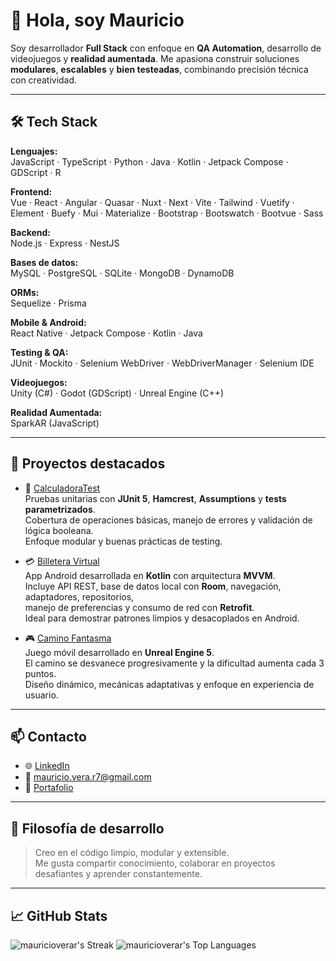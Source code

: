 # 👋 Hola, soy Mauricio

Soy desarrollador **Full Stack** con enfoque en **QA Automation**, desarrollo de videojuegos y **realidad aumentada**. Me apasiona construir soluciones **modulares**, **escalables** y **bien testeadas**, combinando precisión técnica con creatividad.

---

## 🛠️ Tech Stack

**Lenguajes:**  
JavaScript · TypeScript · Python · Java · Kotlin · Jetpack Compose · GDScript · R

**Frontend:**  
Vue · React · Angular · Quasar · Nuxt · Next · Vite · Tailwind · Vuetify · Element · Buefy · Mui · Materialize · Bootstrap · Bootswatch · Bootvue · Sass

**Backend:**  
Node.js · Express · NestJS

**Bases de datos:**  
MySQL · PostgreSQL · SQLite · MongoDB · DynamoDB

**ORMs:**  
Sequelize · Prisma

**Mobile & Android:**  
React Native · Jetpack Compose · Kotlin · Java

**Testing & QA:**  
JUnit · Mockito · Selenium WebDriver · WebDriverManager · Selenium IDE

**Videojuegos:**  
Unity (C#) · Godot (GDScript) · Unreal Engine (C++)

**Realidad Aumentada:**  
SparkAR (JavaScript)

---

## 🚀 Proyectos destacados

- 🧪 [CalculadoraTest](https://github.com/mauricioverar/calculatorjac)  
  Pruebas unitarias con **JUnit 5**, **Hamcrest**, **Assumptions** y **tests parametrizados**.  
  Cobertura de operaciones básicas, manejo de errores y validación de lógica booleana.  
  Enfoque modular y buenas prácticas de testing.

- 💳 [Billetera Virtual](https://github.com/mauricioverar/BilleteraVirtualKRoom)  
  App Android desarrollada en **Kotlin** con arquitectura **MVVM**.  
  Incluye API REST, base de datos local con **Room**, navegación, adaptadores, repositorios,  
  manejo de preferencias y consumo de red con **Retrofit**.  
  Ideal para demostrar patrones limpios y desacoplados en Android.

- 🎮 [Camino Fantasma](https://github.com/mauricioverar/Fastrun)  
  Juego móvil desarrollado en **Unreal Engine 5**.  
  El camino se desvanece progresivamente y la dificultad aumenta cada 3 puntos.  
  Diseño dinámico, mecánicas adaptativas y enfoque en experiencia de usuario.

---

## 📫 Contacto

- 🌐 [LinkedIn](https://linkedin.com/in/mauricio-vera-rodriguez)  
- 📧 mauricio.vera.r7@gmail.com  
- 🧪 [Portafolio](https://tranquil-entremet-96f58b.netlify.app/)

---

## 🧠 Filosofía de desarrollo

> Creo en el código limpio, modular y extensible.  
> Me gusta compartir conocimiento, colaborar en proyectos desafiantes y aprender constantemente.

---

## 📈 GitHub Stats

![mauricioverar's Streak](https://github-readme-streak-stats.herokuapp.com/?user=mauricioverar&theme=vue-dark&hide_border=true)
![mauricioverar's Top Languages](https://github-readme-stats.vercel.app/api/top-langs/?username=mauricioverar&theme=vue-dark&langs_count=20&show_icons=true&hide_border=true&layout=compact&hide_progress=true&include_all_commits=true&count_private=true)

